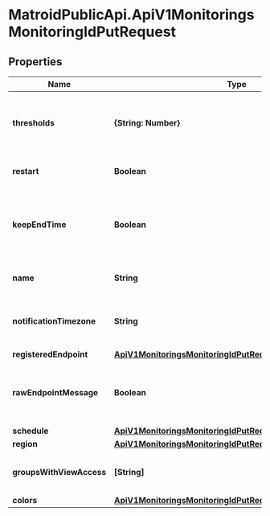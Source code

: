 # MatroidPublicApi.ApiV1MonitoringsMonitoringIdPutRequest

## Properties

Name | Type | Description | Notes
------------ | ------------- | ------------- | -------------
**thresholds** | **{String: Number}** | Object of label names with corresponding threshold value in range (0, 1] | [optional] 
**restart** | **Boolean** | Whether to restart the monitoring | [optional] 
**keepEndTime** | **Boolean** | Whether to maintain the previously scheduled end time for this monitoring | [optional] 
**name** | **String** | Updated name for this monitoring | [optional] 
**notificationTimezone** | **String** | Time zone for the scheduling of this monitoring | [optional] 
**registeredEndpoint** | [**ApiV1MonitoringsMonitoringIdPutRequestRegisteredEndpoint**](ApiV1MonitoringsMonitoringIdPutRequestRegisteredEndpoint.md) |  | [optional] 
**rawEndpointMessage** | **Boolean** | Whether to send raw detection data to registered endpoint by default | [optional] 
**schedule** | [**ApiV1MonitoringsMonitoringIdPutRequestSchedule**](ApiV1MonitoringsMonitoringIdPutRequestSchedule.md) |  | [optional] 
**region** | [**ApiV1MonitoringsMonitoringIdPutRequestRegion**](ApiV1MonitoringsMonitoringIdPutRequestRegion.md) |  | [optional] 
**groupsWithViewAccess** | **[String]** | User group IDs with view access for this monitoring | [optional] 
**colors** | [**ApiV1MonitoringsMonitoringIdPutRequestColors**](ApiV1MonitoringsMonitoringIdPutRequestColors.md) |  | [optional] 


